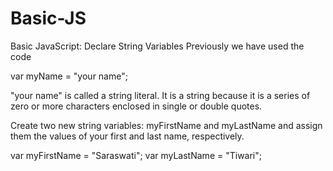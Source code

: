 # Basic-JS

Basic JavaScript: Declare String Variables
Previously we have used the code

var myName = "your name";

"your name" is called a string literal. It is a string because it is a series of zero or more characters enclosed in single or double quotes.

Create two new string variables: myFirstName and myLastName and assign them the values of your first and last name, respectively.



var myFirstName = "Saraswati";
var myLastName = "Tiwari";
